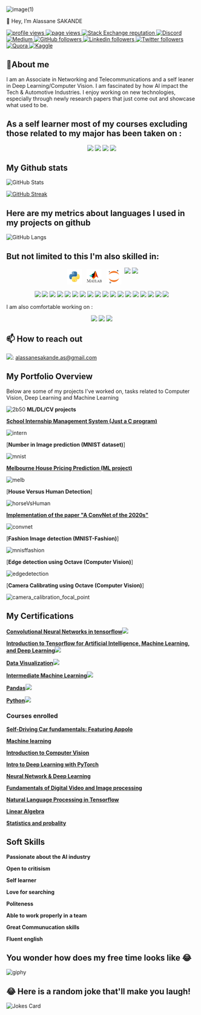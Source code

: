![image(1)](https://user-images.githubusercontent.com/84173235/177864958-04ca5de0-9918-42ae-b4db-cf48d834e6a7.png)

👋 Hey, I’m Alassane SAKANDE

<p align="left">
  <a href="https://github.com/AlassaneSakande/AlassaneSakande">
    <img src="https://komarev.com/ghpvc/?username=codemaker2015&color=red" alt="profile views" />
  </a>
  <a href="https://github.com/AlassaneSakande/AlassaneSakande">
    <img src="https://visitor-badge.glitch.me/badge?page_id=page.id" alt="page views" />
  </a>
  <a href="https://stackoverflow.com/users/15955566/alassane-sak">
    <img alt="Stack Exchange reputation" src="https://img.shields.io/stackexchange/stackoverflow/r/7103882?color=orange&label=reputation&logo=stackoverflow">
  </a>
  <a href="https://discord.com/channels/994654623447122040/994654623447122043">
    <img alt="Discord" src="https://img.shields.io/badge/discord-15+-green?color=green&logo=hackerrank">
  </a>
   <a href="https://medium.com/@alassanesakande.as">
    <img alt="Medium" src="https://img.shields.io/badge/medium-40+-lightgrey?color=lightgrey&logo=medium">
  </a>
  <a href="https://github.com/AlassaneSakande?tab=followers">
    <img alt="GitHub followers" src="https://img.shields.io/github/followers/codemaker2015?color=yellow&logo=github">
  </a>
  <a href="https://www.linkedin.com/in/alassane-sakande-b856891a0/">
    <img alt="Linkedin followers" src="https://img.shields.io/badge/followers-26-blue?color=blue&logo=linkedin">
  </a>
  <a href="https://twitter.com/home">
    <img alt="Twitter followers" src="https://img.shields.io/badge/Twitter-1DA1F2?style=for-the-badge&logo=twitter&logoColor=white">
  </a>
  
   <a href="  https://www.quora.com/profile/Alassane-Sakande">
    <img alt="Quora" src="https://img.shields.io/badge/Quora-%23B92B27.svg?&style=for-the-badge&logo=Quora&logoColor=white">
  </a>
  
   <a href=" https://www.kaggle.com/alassanesakande">
    <img alt="Kaggle" src="https://img.shields.io/badge/Kaggle-20BEFF?style=for-the-badge&logo=Kaggle&logoColor=white">
  </a>
  
</p>

## 👀About me 

I am an Associate in Networking and Telecommunications and a self leaner in Deep Learning/Computer Vision. I am fascinated by how AI impact the Tech & Automotive Industries.
I enjoy working on new technologies, especially through newly research papers that just come out and showcase what used to be.

## As a self learner most of my courses excluding those related to my major has been taken on :

<p align="center">
<img src="https://img.shields.io/badge/Coursera-0056D2?style=for-the-badge&logo=Coursera&logoColor=white"/>
<img src="https://img.shields.io/badge/Udacity-grey?style=for-the-badge&logo=udacity&logoColor=#5FCFEE"/>
<img src="https://img.shields.io/badge/Udemy-EC5252?style=for-the-badge&logo=Udemy&logoColor=white"/>
<img src="https://img.shields.io/badge/Datacamp-05192D?style=for-the-badge&logo=datacamp&logoColor=65FF8F"/>
</p>

## My Github stats

![GitHub Stats](https://github-readme-stats.vercel.app/api?username=AlassaneSakande&show_icons=true&theme=radical)

[![GitHub Streak](https://github-readme-streak-stats.herokuapp.com?user=AlassaneSakande&theme=blueberry&date_format=M%20j%5B%2C%20Y%5D)](https://git.io/streak-stats)

## Here are my metrics about languages I used in my projects on github

![GitHub Langs](https://github-readme-stats.vercel.app/api/top-langs/?username=AlassaneSakande&layout=compact&theme=blue-green)

## But not limited to this I'm also skilled in:
<p align="center">
<img src="https://raw.githubusercontent.com/github/explore/80688e429a7d4ef2fca1e82350fe8e3517d3494d/topics/python/python.png" alt="Python" height="40" style="vertical-align:top; margin:4px">
<img src="https://raw.githubusercontent.com/github/explore/80688e429a7d4ef2fca1e82350fe8e3517d3494d/topics/matlab/matlab.png" alt="matlab" height="40" style="vertical-align:top; margin:4px">
<img src="https://raw.githubusercontent.com/github/explore/80688e429a7d4ef2fca1e82350fe8e3517d3494d/topics/jupyter-notebook/jupyter-notebook.png" alt="jupyter-notebook" height="40" style="vertical-align:top; margin:4px">
<img src="https://img.shields.io/badge/R-276DC3?style=for-the-badge&logo=r&logoColor=white"/>
<img src="https://img.shields.io/badge/C-00599C?style=for-the-badge&logo=c&logoColor=white"/>
</p>

<p align="center">
<img src="https://img.shields.io/badge/PyTorch-EE4C2C?style=for-the-badge&logo=PyTorch&logoColor=white"/>
<img src="https://img.shields.io/badge/TensorFlow-FF6F00?style=for-the-badge&logo=tensorflow&logoColor=white"/>
<img src="https://img.shields.io/badge/Keras-D00000?style=for-the-badge&logo=Keras&logoColor=white"/>
<img src="https://img.shields.io/badge/conda-342B029.svg?&style=for-the-badge&logo=anaconda&logoColor=white"/>
<img src="https://img.shields.io/badge/Docker-2CA5E0?style=for-the-badge&logo=docker&logoColor=white"/>
<img src="https://img.shields.io/badge/Jupyter-F37626.svg?&style=for-the-badge&logo=Jupyter&logoColor=white"/>
<img src="https://img.shields.io/badge/kubernetes-326ce5.svg?&style=for-the-badge&logo=kubernetes&logoColor=white"/>
<img src="https://img.shields.io/badge/OpenCV-27338e?style=for-the-badge&logo=OpenCV&logoColor=white"/>
<img src="https://img.shields.io/badge/Numpy-777BB4?style=for-the-badge&logo=numpy&logoColor=white"/>
<img src="https://img.shields.io/badge/Pandas-2C2D72?style=for-the-badge&logo=pandas&logoColor=white"/>
<img src="https://img.shields.io/badge/SciPy-654FF0?style=for-the-badge&logo=SciPy&logoColor=white"/>
<img src="https://img.shields.io/badge/scikit_learn-F7931E?style=for-the-badge&logo=scikit-learn&logoColor=white"/>
<img src="https://img.shields.io/badge/Colab-F9AB00?style=for-the-badge&logo=googlecolab&color=525252"/>
<img src="https://img.shields.io/badge/Emacs-%237F5AB6.svg?&style=for-the-badge&logo=gnu-emacs&logoColor=white"/>
<img src="https://img.shields.io/badge/PyCharm-000000.svg?&style=for-the-badge&logo=PyCharm&logoColor=white"/>
<img src="https://img.shields.io/badge/Spyder%20Ide-FF0000?style=for-the-badge&logo=spyder%20ide&logoColor=white"/>
<img src="https://img.shields.io/badge/VIM-%2311AB00.svg?&style=for-the-badge&logo=vim&logoColor=white"/>
<img src="https://img.shields.io/badge/LaTeX-47A141?style=for-the-badge&logo=LaTeX&logoColor=white"/>
</p>

I am also comfortable working on :
<p align="center">
<img src="https://img.shields.io/badge/Linux-FCC624?style=for-the-badge&logo=linux&logoColor=black"/>
<img src="https://img.shields.io/badge/Ubuntu-E95420?style=for-the-badge&logo=ubuntu&logoColor=white"/>
<img src="https://img.shields.io/badge/Windows-0078D6?style=for-the-badge&logo=windows&logoColor=white"/>
</p>


## 📫 How to reach out
<img src="https://img.shields.io/badge/Gmail-D14836?style=for-the-badge&logo=gmail&logoColor=white"/>: alassanesakande.as@gmail.com

## My Portfolio Overview
Below are some of my projects I've worked on, tasks related to Computer Vision, Deep Learning and Machine Learning

![2b50](https://user-images.githubusercontent.com/84173235/177977728-66fec2f2-8320-4c91-8e0e-71dbf37a7d28.png) **ML/DL/CV projects**

[**School Internship Management System (Just a C program)**](https://github.com/AlassaneSakande/School-Internship-Management-sytem)

![intern](https://user-images.githubusercontent.com/84173235/177986010-4f08e43d-cafc-4314-b2aa-6e54423a7511.jpeg)

[**Number in Image prediction (MNIST dataset)**]

![mnist](https://user-images.githubusercontent.com/84173235/177978540-add97a1b-1ca3-4149-adac-b00cb2505e42.jpeg)

[**Melbourne House Pricing Prediction (ML project)**](https://github.com/AlassaneSakande/Melbourne-House-Price-Prediction)

![melb](https://user-images.githubusercontent.com/84173235/177981587-3214c4a0-67a6-43d5-860f-5255b5ad96f9.jpeg)

[**House Versus Human Detection**]

![horseVsHuman](https://user-images.githubusercontent.com/84173235/177984461-498b76f5-48eb-4a61-a26f-9f7c21e3f4e7.png)

[**Implementation of the paper "A ConvNet of the 2020s"**](https://github.com/AlassaneSakande/A-ConvNet-of-2020s)

![convnet](https://user-images.githubusercontent.com/84173235/177984875-2a10285a-30f4-4e36-ac73-2f83ea73ac0a.png)

[**Fashion Image detection (MNIST-Fashion)**]

![mnisffashion](https://user-images.githubusercontent.com/84173235/177985074-b459a24c-2173-4298-b3c5-959c619981b2.png)

[**Edge detection using Octave (Computer Vision)**]

![edgedetection](https://user-images.githubusercontent.com/84173235/177985209-ce5b74a5-b185-4ca1-ab93-ce2b561f0e18.jpg)

[**Camera Calibrating using Octave (Computer Vision)**]

![camera_calibration_focal_point](https://user-images.githubusercontent.com/84173235/177985298-a5728c47-44a9-4053-958f-8e854d7054e0.png)


## My Certifications

[**Convolutional Neural Networks in tensorflow**](https://www.coursera.org/verify/M35KHS68D3TV)<img src="https://img.shields.io/badge/Coursera-0056D2?style=for-the-badge&logo=Coursera&logoColor=white"/>

[**Introduction to Tensorflow for Artificial Intelligence, Machine Learning, and Deep Learning**](https://www.coursera.org/verify/YMJH4WC8TVF2)<img src="https://img.shields.io/badge/Coursera-0056D2?style=for-the-badge&logo=Coursera&logoColor=white"/>

[**Data Visualization**](https://www.kaggle.com/learn/certification/AlassaneSakande/data-visualization)<img src="https://img.shields.io/badge/Kaggle-20BEFF?style=for-the-badge&logo=Kaggle&logoColor=white">

[**Intermediate Machine Learning**](https://www.kaggle.com/learn/certification/alassanesakande/intermediate-machine-learning)<img src="https://img.shields.io/badge/Kaggle-20BEFF?style=for-the-badge&logo=Kaggle&logoColor=white">

[**Pandas**](https://www.kaggle.com/learn/certification/alassanesakande/pandas)<img src="https://img.shields.io/badge/Kaggle-20BEFF?style=for-the-badge&logo=Kaggle&logoColor=white">

[**Python**](https://www.kaggle.com/learn/certification/alassanesakande/python)<img src="https://img.shields.io/badge/Kaggle-20BEFF?style=for-the-badge&logo=Kaggle&logoColor=white">


### Courses enrolled

[**Self-Driving Car fundamentals: Featuring Appolo**](https://learn.udacity.com/courses/ud0419)

[**Machine learning**](https://learn.udacity.com/courses/ud262)

[**Introduction to Computer Vision**](https://learn.udacity.com/courses/ud810)

[**Intro to Deep Learning with PyTorch**](https://learn.udacity.com/courses/ud188)

[**Neural Network & Deep Learning**](https://www.coursera.org/learn/neural-networks-deep-learning/home/welcome)

[**Fundamentals of Digital Video and Image processing**](https://www.coursera.org/learn/digital/home)

[**Natural Language Processing in Tensorflow**](https://www.coursera.org/learn/natural-language-processing-tensorflow/home)

[**Linear Algebra**](https://www.khanacademy.org/math/linear-algebra/vectors-and-spaces)

[**Statistics and probality**](https://www.khanacademy.org/math/statistics-probability/analyzing-categorical-data)


## Soft Skills

**Passionate about the AI industry**

**Open to critisism**

**Self learner**

**Love for searching**

**Politeness**

**Able to work properly in a team**

**Great Communucation skills**

**Fluent english**

## You wonder how does my free time looks like 😂

![giphy](https://user-images.githubusercontent.com/84173235/177993743-e76fee92-0570-477d-8fb4-f8751bac36ad.gif)




## 😂 Here is a random joke that'll make you laugh!
![Jokes Card](https://readme-jokes.vercel.app/api) 


<!---
AlassaneSakande/AlassaneSakande is a ✨ special ✨ repository because its `README.md` (this file) appears on your GitHub profile.
You can click the Preview link to take a look at your changes.
--->
